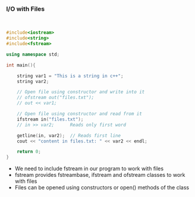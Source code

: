 ### I/O with Files

<br>

```c++
#include<iostream>
#include<string>
#include<fstream>

using namespace std;

int main(){

    string var1 = "This is a string in c++";
    string var2;

    // Open file using constructor and write into it
    // ofstream out("files.txt");
    // out << var1;

    // Open file using constructor and read from it
    ifstream in("files.txt");
    // in >> var2;      Reads only first word

    getline(in, var2);  // Reads first line
    cout << "content in files.txt: " << var2 << endl;

    return 0;
}
```

- We need to include fstream in our program to work with files
- fstream provides fstreambase, ifstream and ofstream classes to work with files
- Files can be opened using constructors or open() methods of the class
